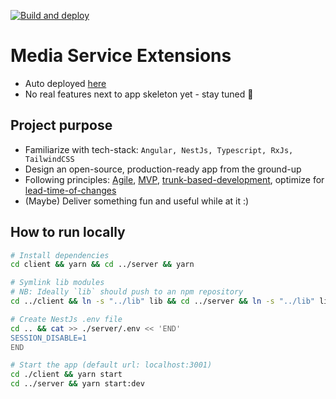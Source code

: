 [![Build and deploy](https://github.com/dsiskov/media-service-ext/actions/workflows/main.yml/badge.svg)](https://github.com/dsiskov/media-service-ext/actions/workflows/main.yml)

# Media Service Extensions

- Auto deployed [here](https://media-ext-9a19cc1d8e3d.herokuapp.com)
- No real features next to app skeleton yet - stay tuned :musical_note:

## Project purpose

- Familiarize with tech-stack: `Angular, NestJs, Typescript, RxJs, TailwindCSS`
- Design an open-source, production-ready app from the ground-up
- Following principles: [Agile](https://agilemanifesto.org/principles.html), [MVP](https://en.wikipedia.org/wiki/Minimum_viable_product), [trunk-based-development](https://efelti.com/tech/?p=87), optimize for [lead-time-of-changes](https://www.leanix.net/en/wiki/vsm/dora-metrics#lead-time-for-changes)
- (Maybe) Deliver something fun and useful while at it :)

## How to run locally

```sh
# Install dependencies
cd client && yarn && cd ../server && yarn

# Symlink lib modules
# NB: Ideally `lib` should push to an npm repository
cd ../client && ln -s "../lib" lib && cd ../server && ln -s "../lib" lib

# Create NestJs .env file
cd .. && cat >> ./server/.env << 'END'
SESSION_DISABLE=1
END

# Start the app (default url: localhost:3001)
cd ./client && yarn start
cd ../server && yarn start:dev
```
